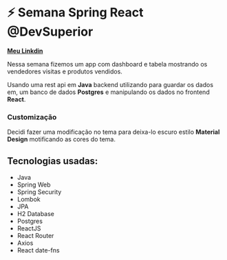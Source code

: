 # ⚡ Semana Spring React @DevSuperior

**[Meu Linkdin](linkedin.com/in/george-henrique-c-c-campos-1abb6b201)**

Nessa semana fizemos um app com dashboard e tabela mostrando os vendedores visitas e produtos vendidos.

Usando uma rest api em **Java** backend utilizando para guardar os dados em, um banco de dados **Postgres** e manipulando os dados no frontend **React**.

### Customização 

Decidi fazer uma modificação no tema para deixa-lo escuro estilo **Material Design** motificando as cores do tema.

## Tecnologias usadas:

- Java
- Spring Web
- Spring Security
- Lombok
- JPA
- H2 Database
- Postgres
- ReactJS
- React Router
- Axios
- React date-fns